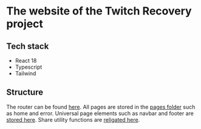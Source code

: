 # The website of the Twitch Recovery project

## Tech stack
- React 18
- Typescript
- Tailwind

## Structure
The router can be found [here](website/src/App.tsx). 
All pages are stored in the [pages folder](website/src/pages/) such as home and error. 
Universal page elements such as navbar and footer are [stored here](website/src/compoenents/). 
Share utility functions are [religated here](website/src/utils/). 
